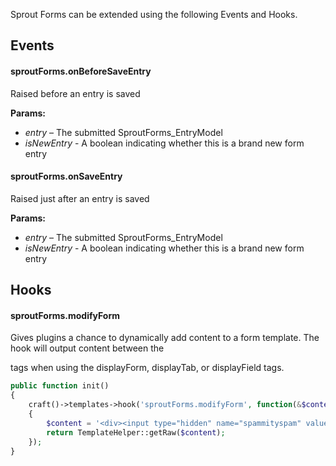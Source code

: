 Sprout Forms can be extended using the following Events and Hooks.

## Events

#### sproutForms.onBeforeSaveEntry

Raised before an entry is saved

**Params:**

- _entry_ – The submitted SproutForms_EntryModel
- _isNewEntry_ -  A boolean indicating whether this is a brand new form entry

#### sproutForms.onSaveEntry

Raised just after an entry is saved

**Params:**

- _entry_ – The submitted SproutForms_EntryModel
- _isNewEntry_ -  A boolean indicating whether this is a brand new form entry

## Hooks

#### sproutForms.modifyForm

Gives plugins a chance to dynamically add content to a form template. The hook will output content between the <form> tags when using the displayForm, displayTab, or displayField tags.

``` php
public function init()
{
	craft()->templates->hook('sproutForms.modifyForm', function(&$context)
	{
		$content = '<div><input type="hidden" name="spammityspam" value="spam"></div>';
		return TemplateHelper::getRaw($content);
	});	
}
```
